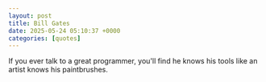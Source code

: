 ```yaml
---
layout: post
title: Bill Gates
date: 2025-05-24 05:10:37 +0000
categories: [quotes]
---
```


If you ever talk to a great programmer, you'll find he knows his tools like an artist knows his paintbrushes.  

